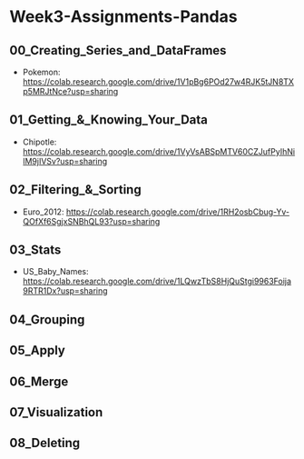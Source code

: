 # Week3-Assignments-Pandas

## 00_Creating_Series_and_DataFrames

- Pokemon: https://colab.research.google.com/drive/1V1pBg6POd27w4RJK5tJN8TXp5MRJtNce?usp=sharing

## 01_Getting_&_Knowing_Your_Data

- Chipotle: https://colab.research.google.com/drive/1VyVsABSpMTV60CZJufPyIhNilM9jIVSv?usp=sharing

## 02_Filtering_&_Sorting

- Euro_2012: https://colab.research.google.com/drive/1RH2osbCbug-Yv-QOfXf6SgjxSNBhQL93?usp=sharing

## 03_Stats

- US_Baby_Names: https://colab.research.google.com/drive/1LQwzTbS8HjQuStgi9963Foija9RTR1Dx?usp=sharing

## 04_Grouping

## 05_Apply

## 06_Merge

## 07_Visualization

## 08_Deleting

